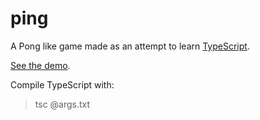 # ping
A Pong like game made as an attempt to learn [TypeScript](http://www.typescriptlang.org).

[See the demo](http://gilessmart.github.io/ping).

Compile TypeScript with:
> tsc @args.txt
